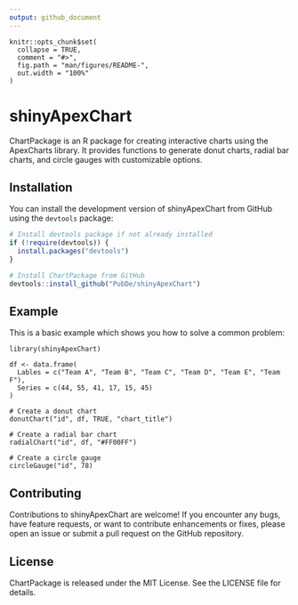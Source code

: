 ```yaml
---
output: github_document
---
```


<!-- README.md is generated from README.Rmd. Please edit that file -->

```{r, include = FALSE}
knitr::opts_chunk$set(
  collapse = TRUE,
  comment = "#>",
  fig.path = "man/figures/README-",
  out.width = "100%"
)
```

# shinyApexChart

<!-- badges: start -->
<!-- badges: end -->

ChartPackage is an R package for creating interactive charts using the ApexCharts library. It provides functions to generate donut charts, radial bar charts, and circle gauges with customizable options.

## Installation

You can install the development version of shinyApexChart from GitHub using the `devtools` package:

``` r
# Install devtools package if not already installed
if (!require(devtools)) {
  install.packages("devtools")
}

# Install ChartPackage from GitHub
devtools::install_github("PubDe/shinyApexChart")
```

## Example

This is a basic example which shows you how to solve a common problem:

```{r example}
library(shinyApexChart)

df <- data.frame(
  Lables = c("Team A", "Team B", "Team C", "Team D", "Team E", "Team F"),
  Series = c(44, 55, 41, 17, 15, 45)
)

# Create a donut chart
donutChart("id", df, TRUE, "chart_title")

# Create a radial bar chart
radialChart("id", df, "#FF00FF")

# Create a circle gauge
circleGauge("id", 78)
```

## Contributing
Contributions to shinyApexChart are welcome! If you encounter any bugs, have feature requests, or want to contribute enhancements or fixes, please open an issue or submit a pull request on the GitHub repository.

## License
ChartPackage is released under the MIT License. See the LICENSE file for details.
